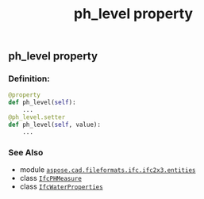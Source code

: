 ﻿---
title: ph_level property
second_title: Aspose.CAD for Python via .NET API References
description: 
type: docs
weight: 130
url: /python-net/aspose.cad.fileformats.ifc.ifc2x3.entities/ifcwaterproperties/ph_level/
is_root: false
---

## ph_level property

### Definition:
```python
@property
def ph_level(self):
    ...
@ph_level.setter
def ph_level(self, value):
    ...
```

### See Also
* module [`aspose.cad.fileformats.ifc.ifc2x3.entities`](../../)
* class [`IfcPHMeasure`](/cad/python-net/aspose.cad.fileformats.ifc.ifc2x3.types/ifcphmeasure)
* class [`IfcWaterProperties`](/cad/python-net/aspose.cad.fileformats.ifc.ifc2x3.entities/ifcwaterproperties)
